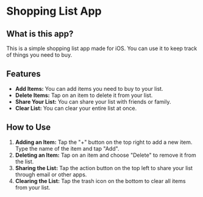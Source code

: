# Shopping List App

## What is this app?

This is a simple shopping list app made for iOS. You can use it to keep track of things you need to buy.

## Features

- **Add Items:** You can add items you need to buy to your list.
- **Delete Items:** Tap on an item to delete it from your list.
- **Share Your List:** You can share your list with friends or family.
- **Clear List:** You can clear your entire list at once.

## How to Use

1. **Adding an Item:** Tap the "+" button on the top right to add a new item. Type the name of the item and tap "Add".
2. **Deleting an Item:** Tap on an item and choose "Delete" to remove it from the list.
3. **Sharing the List:** Tap the action button on the top left to share your list through email or other apps.
4. **Clearing the List:** Tap the trash icon on the bottom to clear all items from your list.
